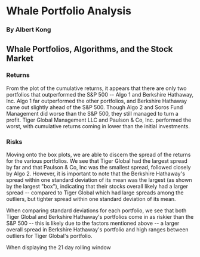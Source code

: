 # Whale Portfolio Analysis
### By Albert Kong


## Whale Portfolios, Algorithms, and the Stock Market

### Returns
From the plot of the cumulative returns, it appears that there are only two portfolios that outperformed the S&P 500 -- Algo 1 and Berkshire Hathaway, Inc. Algo 1 far outperformed the other portfolios, and Berkshire Hathaway came out slightly ahead of the S&P 500. Though Algo 2 and Soros Fund Management did worse than the S&P 500, they still managed to turn a profit. Tiger Global Management LLC and Paulson & Co, Inc. performed the worst, with cumulative returns coming in lower than the initial investments.

### Risks

Moving onto the box plots, we are able to discern the spread of the returns for the various portfolios. We see that Tiger Global had the largest spread by far and that Paulson & Co, Inc was the smallest spread, followed closely by Algo 2. However, it is important to note that the Berkshire Hathaway's spread within one standard deviation of its mean was the largest (as shown by the largest "box"), indicating that their stocks overall likely had a larger spread -- compared to Tiger Global which had large spreads among the outliers, but tighter spread within one standard deviation of its mean.

When comparing standard deviations for each portfolio, we see that both Tiger Global and Berkshire Hathaway's portfolios come in as riskier than the S&P 500 -- this is likely due to the factors mentioned above -- a larger overall spread in Berkshire Hathaway's portfolio and high ranges between outliers for Tiger Global's portfolio.

When displaying the 21 day rolling window